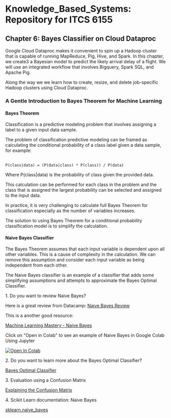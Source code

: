 # Knowledge_Based_Systems: Repository for ITCS 6155

## Chapter 6:  Bayes Classifier on Cloud Dataproc
<p>Google Cloud Dataproc makes it convenient to spin up a Hadoop cluster that is capable of running MapReduce, Pig, Hive, and Spark.  In this chapter, we create3 a Bayesian model to predict the likely arrival delay of a flight.  We will use an integrated workflow that involves Bigquery, Spark SQL, and Apache Pig.  <p>
  <p>Along the way we we learn how to create, resize, and delete job-specific Hadoop clusters using Cloud Dataproc.</p>
  
### A Gentle Introduction to Bayes Theorem for Machine Learning
#### Bayes Theorem
<p>Classification is a predictive modeling problem that involves assigning a label to a given input data sample.</p>

<p>The problem of classification predictive modeling can be framed as calculating the conditional probability of a class label given a data sample, for example:<br><br>

    P(class|data) = (P(data|class) * P(class)) / P(data)

Where P(class|data) is the probability of class given the provided data.</p>

<p>This calculation can be performed for each class in the problem and the class that is assigned the largest probability can be selected and assigned to the input data.</p><p>

In practice, it is very challenging to calculate full Bayes Theorem for classification especially as the number of variables increases.</p>
<p>The solution to using Bayes Theorem for a conditional probability classification model is to simplify the calculation.</p>

#### Naive Bayes Classifier

<p>The Bayes Theorem assumes that each input variable is dependent upon all other variables. This is a cause of complexity in the calculation. We can remove this assumption and consider each input variable as being independent from each other.</p><p>
  The Naive Bayes classifier is an example of a classifier that adds some simplifying assumptions and attempts to approximate the Bayes Optimal Classifier.</p>

<p>1.  Do you want to review Naive Bayes?  </p>
<p>Here is a great review from Datacamp:  <a href="https://www.datacamp.com/community/tutorials/naive-bayes-scikit-learn">Naive Bayes Review</a></p>
<p>This is a another good resource:</p>
<a href="https://machinelearningmastery.com/naive-bayes-classifier-scratch-python/">Machine Learning Mastery - Naive Bayes</a>
<p>Click on "Open in Colab" to see an example of Naive Bayes in Google Colab Using Jupyter</p>
<p><a href="https://colab.research.google.com/github/googlecolab/colabtools/blob/master/notebooks/colab-github-demo.ipynb">
  <img src="https://colab.research.google.com/assets/colab-badge.svg" alt="Open In Colab"/>
</a></p>
<p>2. Do you want to learn more about the Bayes Optimal Classifier?</p>
<a href="https://machinelearningmastery.com/bayes-optimal-classifier/">Bayes Optimal Classifier</a><p></p>
<p>3.  Evaluation using a Confusion Matrix</p>
<p><a href="https://machinelearningmastery.com/confusion-matrix-machine-learning/">Explaining the Confusion Matrix</a></p><p>
  4. Scikit Learn documentation:  Naive Bayes</p>
  <a href="https://scikit-learn.org/stable/modules/classes.html?highlight=bayes#module-sklearn.naive_bayes">sklearn.naive_bayes</a>
  <p></p>



